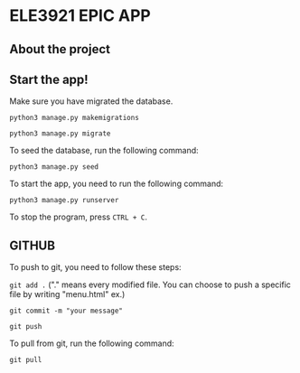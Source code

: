 # ELE3921 EPIC APP

## About the project

## Start the app!

Make sure you have migrated the database.

`python3 manage.py makemigrations`

`python3 manage.py migrate`

To seed the database, run the following command:

`python3 manage.py seed`

To start the app, you need to run the following command:

`python3 manage.py runserver`

To stop the program, press `CTRL + C`.

## GITHUB

To push to git, you need to follow these steps:

`git add .` ("." means every modified file. You can choose to push a specific file by writing "menu.html" ex.)

`git commit -m "your message"`

`git push`

To pull from git, run the following command:

`git pull`
